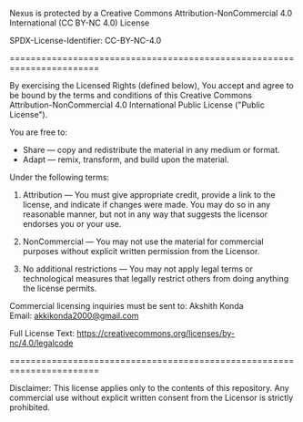 Nexus is protected by a Creative Commons Attribution-NonCommercial 4.0 International (CC BY-NC 4.0) License

SPDX-License-Identifier: CC-BY-NC-4.0

=======================================================================

By exercising the Licensed Rights (defined below), You accept and agree 
to be bound by the terms and conditions of this Creative Commons 
Attribution-NonCommercial 4.0 International Public License ("Public License").

You are free to:

- Share — copy and redistribute the material in any medium or format.
- Adapt — remix, transform, and build upon the material.

Under the following terms:

1. Attribution — You must give appropriate credit, provide a link to the license, 
   and indicate if changes were made. You may do so in any reasonable manner, 
   but not in any way that suggests the licensor endorses you or your use.

2. NonCommercial — You may not use the material for commercial purposes without 
   explicit written permission from the Licensor.

3. No additional restrictions — You may not apply legal terms or technological 
   measures that legally restrict others from doing anything the license permits.

Commercial licensing inquiries must be sent to:
Akshith Konda  
Email: akkikonda2000@gmail.com

Full License Text:
https://creativecommons.org/licenses/by-nc/4.0/legalcode

=======================================================================

Disclaimer:
This license applies only to the contents of this repository. Any commercial use 
without explicit written consent from the Licensor is strictly prohibited.

